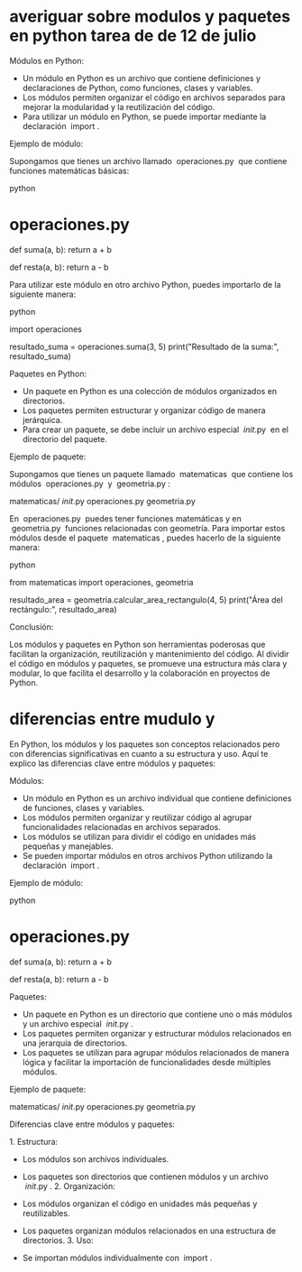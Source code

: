 # averiguar sobre modulos y paquetes en python  tarea de de 12 de julio


Módulos en Python:
 
- Un módulo en Python es un archivo que contiene definiciones y declaraciones de Python, como funciones, clases y variables.
- Los módulos permiten organizar el código en archivos separados para mejorar la modularidad y la reutilización del código.
- Para utilizar un módulo en Python, se puede importar mediante la declaración  import .
 
Ejemplo de módulo:
 
Supongamos que tienes un archivo llamado  operaciones.py  que contiene funciones matemáticas básicas:
 
python
 
# operaciones.py
def suma(a, b):
    return a + b

def resta(a, b):
    return a - b
 
 
Para utilizar este módulo en otro archivo Python, puedes importarlo de la siguiente manera:
 
python
 
import operaciones

resultado_suma = operaciones.suma(3, 5)
print("Resultado de la suma:", resultado_suma)
 
 
Paquetes en Python:
 
- Un paquete en Python es una colección de módulos organizados en directorios.
- Los paquetes permiten estructurar y organizar código de manera jerárquica.
- Para crear un paquete, se debe incluir un archivo especial  _init_.py  en el directorio del paquete.
 
Ejemplo de paquete:
 
Supongamos que tienes un paquete llamado  matematicas  que contiene los módulos  operaciones.py  y  geometria.py :
 

matematicas/
    _init_.py
    operaciones.py
    geometria.py
 
 
En  operaciones.py  puedes tener funciones matemáticas y en  geometria.py  funciones relacionadas con geometría. Para importar estos módulos desde el paquete  matematicas , puedes hacerlo de la siguiente manera:
 
python
 
from matematicas import operaciones, geometria

resultado_area = geometria.calcular_area_rectangulo(4, 5)
print("Área del rectángulo:", resultado_area)
 
 
Conclusión:
 
Los módulos y paquetes en Python son herramientas poderosas que facilitan la organización, reutilización y mantenimiento del código. Al dividir el código en módulos y paquetes, se promueve una estructura más clara y modular, lo que facilita el desarrollo y la colaboración en proyectos de Python.


# diferencias entre mudulo y 

En Python, los módulos y los paquetes son conceptos relacionados pero con diferencias significativas en cuanto a su estructura y uso. Aquí te explico las diferencias clave entre módulos y paquetes:
 
Módulos:
 
- Un módulo en Python es un archivo individual que contiene definiciones de funciones, clases y variables.
- Los módulos permiten organizar y reutilizar código al agrupar funcionalidades relacionadas en archivos separados.
- Los módulos se utilizan para dividir el código en unidades más pequeñas y manejables.
- Se pueden importar módulos en otros archivos Python utilizando la declaración  import .
 
Ejemplo de módulo:
 
python
 
# operaciones.py
def suma(a, b):
    return a + b

def resta(a, b):
    return a - b
 
 
Paquetes:
 
- Un paquete en Python es un directorio que contiene uno o más módulos y un archivo especial  _init_.py .
- Los paquetes permiten organizar y estructurar módulos relacionados en una jerarquía de directorios.
- Los paquetes se utilizan para agrupar módulos relacionados de manera lógica y facilitar la importación de funcionalidades desde múltiples módulos.
 
Ejemplo de paquete:
 

 
matematicas/
    _init_.py
    operaciones.py
    geometria.py
 
 
Diferencias clave entre módulos y paquetes:
 
1. Estructura:
 
- Los módulos son archivos individuales.
- Los paquetes son directorios que contienen módulos y un archivo  _init_.py .
2. Organización:
 
- Los módulos organizan el código en unidades más pequeñas y reutilizables.
- Los paquetes organizan módulos relacionados en una estructura de directorios.
3. Uso:
 
- Se importan módulos individualmente con  import .
 
